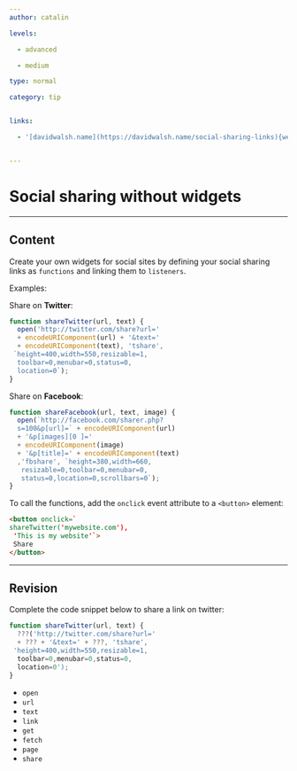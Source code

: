 ```yaml
---
author: catalin

levels:

  - advanced

  - medium

type: normal

category: tip


links:

  - '[davidwalsh.name](https://davidwalsh.name/social-sharing-links){website}'


---
```


# Social sharing without widgets

---
## Content

Create your own widgets for social sites by defining your social sharing links  as `functions` and linking them to `listeners`.

Examples:

Share on **Twitter**:
```javascript
function shareTwitter(url, text) {
  open('http://twitter.com/share?url='
  + encodeURIComponent(url) + '&text=' 
  + encodeURIComponent(text), 'tshare', 
 `height=400,width=550,resizable=1,
  toolbar=0,menubar=0,status=0,
  location=0`);  
}
```
Share on **Facebook**:
```javascript
function shareFacebook(url, text, image) {
  open(`http://facebook.com/sharer.php?
  s=100&p[url]=` + encodeURIComponent(url)
  + '&p[images][0 ]=' 
  + encodeURIComponent(image)
  + '&p[title]=' + encodeURIComponent(text)
  ,'fbshare', `height=380,width=660,
   resizable=0,toolbar=0,menubar=0,
   status=0,location=0,scrollbars=0`);
}
```
To call the functions, add the `onclick` event attribute to a `<button>` element:
```html
<button onclick=`
shareTwitter('mywebsite.com'),
 'This is my website'`>
 Share
</button>
```

---
## Revision

Complete the code snippet below to share a link on twitter: 

```javascript
function shareTwitter(url, text) {
  ???('http://twitter.com/share?url='
  + ??? + '&text=' + ???, 'tshare', 
 'height=400,width=550,resizable=1,
  toolbar=0,menubar=0,status=0,
  location=0');  
}
```

* `open`
* `url`
* `text`
* `link`
* `get`
* `fetch`
* `page`
* `share`

